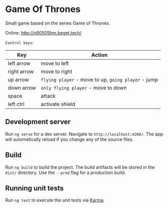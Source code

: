# Game Of Thrones

Small game based on the series Game of Thrones.

Online: http://n90505hm.beget.tech/

`Control keys`:

| Key         | Action                                              |
| ----------- | --------------------------------------------------- |
| left arrow  | move to left                                        |
| right arrow | move to right                                       |
| up arrow    | `flying player` - move to up, `going player` - jump |
| down arrow  | `only flying player` - move to down                 |
| space       | attack                                              |
| left ctrl   | activate shield                                     |

## Development server

Run `ng serve` for a dev server. Navigate to `http://localhost:4200/`. The app will automatically reload if you change any of the source files.

## Build

Run `ng build` to build the project. The build artifacts will be stored in the `dist/` directory. Use the `--prod` flag for a production build.

## Running unit tests

Run `ng test` to execute the unit tests via [Karma](https://karma-runner.github.io).
